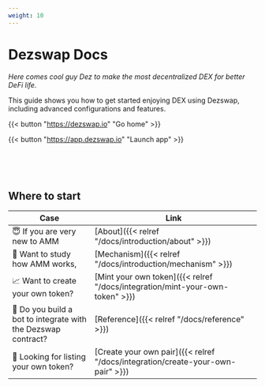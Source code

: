 ```yaml
---
weight: 10
---
```


# **Dezswap Docs**

*Here comes cool guy Dez to make the most decentralized DEX for better DeFi life.*

This guide shows you how to get started enjoying DEX using Dezswap, including advanced configurations and features.

{{< button "https://dezswap.io" "Go home" >}}

{{< button "https://app.dezswap.io" "Launch app" >}}

<br>
<br>
<br>

## **Where to start**

| Case                                                          | Link                                        |
|---------------------------------------------------------------|---------------------------------------------|
| 😇 If you are very new to AMM                                 | [About]({{< relref "/docs/introduction/about" >}}) |
| 📝 Want to study how AMM works,                               | [Mechanism]({{< relref "/docs/introduction/mechanism" >}}) |
| 📈 Want to create your own token?                             | [Mint your own token]({{< relref "/docs/integration/mint-your-own-token" >}}) |
| 🤖 Do you build a bot to integrate with the Dezswap contract? | [Reference]({{< relref "/docs/reference" >}}) |
| 🚀 Looking for listing your own token?                        | [Create your own pair]({{< relref "/docs/integration/create-your-own-pair" >}}) |

